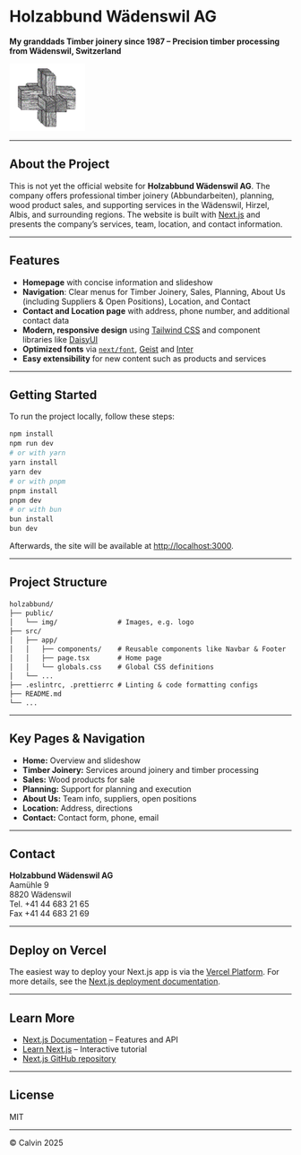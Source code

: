 # Holzabbund Wädenswil AG

**My granddads Timber joinery since 1987 – Precision timber processing from Wädenswil, Switzerland**

![Holzabbund Logo](public/img/logo.png)

---

## About the Project

This is not yet the official website for **Holzabbund Wädenswil AG**. The company offers professional timber joinery (Abbundarbeiten), planning, wood product sales, and supporting services in the Wädenswil, Hirzel, Albis, and surrounding regions. The website is built with [Next.js](https://nextjs.org) and presents the company’s services, team, location, and contact information.

---

## Features

- **Homepage** with concise information and slideshow
- **Navigation**: Clear menus for Timber Joinery, Sales, Planning, About Us (including Suppliers & Open Positions), Location, and Contact
- **Contact and Location page** with address, phone number, and additional contact data
- **Modern, responsive design** using [Tailwind CSS](https://tailwindcss.com) and component libraries like [DaisyUI](https://daisyui.com)
- **Optimized fonts** via [`next/font`](https://nextjs.org/docs/app/building-your-application/optimizing/fonts), [Geist](https://vercel.com/font) and [Inter](https://fonts.google.com/specimen/Inter)
- **Easy extensibility** for new content such as products and services

---

## Getting Started

To run the project locally, follow these steps:

```bash
npm install
npm run dev
# or with yarn
yarn install
yarn dev
# or with pnpm
pnpm install
pnpm dev
# or with bun
bun install
bun dev
```

Afterwards, the site will be available at [http://localhost:3000](http://localhost:3000).

---

## Project Structure

```
holzabbund/
├── public/
│   └── img/               # Images, e.g. logo
├── src/
│   ├── app/
│   │   ├── components/    # Reusable components like Navbar & Footer
│   │   ├── page.tsx       # Home page
│   │   └── globals.css    # Global CSS definitions
│   └── ...
├── .eslintrc, .prettierrc # Linting & code formatting configs
├── README.md
└── ...
```

---

## Key Pages & Navigation

- **Home:** Overview and slideshow
- **Timber Joinery:** Services around joinery and timber processing
- **Sales:** Wood products for sale
- **Planning:** Support for planning and execution
- **About Us:** Team info, suppliers, open positions
- **Location:** Address, directions
- **Contact:** Contact form, phone, email

---

## Contact

**Holzabbund Wädenswil AG**  
Aamühle 9  
8820 Wädenswil  
Tel. +41 44 683 21 65  
Fax +41 44 683 21 69

---

## Deploy on Vercel

The easiest way to deploy your Next.js app is via the [Vercel Platform](https://vercel.com/new?utm_medium=default-template&filter=next.js&utm_source=create-next-app&utm_campaign=create-next-app-readme). For more details, see the [Next.js deployment documentation](https://nextjs.org/docs/app/building-your-application/deploying).

---

## Learn More

- [Next.js Documentation](https://nextjs.org/docs) – Features and API
- [Learn Next.js](https://nextjs.org/learn) – Interactive tutorial
- [Next.js GitHub repository](https://github.com/vercel/next.js)

---

## License

MIT

---

© Calvin 2025
